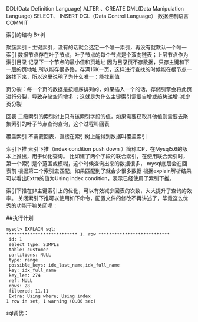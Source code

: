 DDL(Data Definition Language) ALTER 、CREATE
DML(Data Manipulation Language) SELECT、 INSERT
DCL（Data Control Language） 数据控制语言 COMMIT

索引的结构
B+树

聚簇索引 - 主键索引，没有的话就会选定一个唯一索引，再没有就默认一个唯一索引
    数据节点存在叶子节点，叶子节点的每个节点是个双向链表；上层节点作为索引目录 记录下一个节点的最小值和页地址
    因为目录页不存数据，只存主键和下一层的页地址 所以能存很多路，存满16K一页，这样进行查找的时候能在根节点一路找下来，所以这里说明了为什么唯一：能找到值

页分裂：每一个页的数据是按顺序排列的，如果插入一个的话，存储引擎会将此页进行分裂，导致存储空间增多 ；这就是为什么主键索引需要自增或趋势递增-减少页分裂

回表
    二级索引的索引树上只有该索引字段的值，如果需要获取其他值则需要去聚集索引的叶子节点查询查询，这个过程叫回表

覆盖索引
    不需要回表，直接在索引树上能得到数据叫覆盖索引

索引下推
索引下推（index condition push down ）简称ICP，在Mysql5.6的版本上推出，用于优化查询。
    比如建了两个字段的联合索引，在使用联合索引时，第一个索引是个范围或模糊，这个时候查询出来的数据很多，
    mysql底层会在回表前 根据第二个索引去匹配，如果匹配到了就会少很多数据
根据explain解析结果可以看出Extra的值为Using index condition，表示已经使用了索引下推。

索引下推在非主键索引上的优化，可以有效减少回表的次数，大大提升了查询的效率。
关闭索引下推可以使用如下命令，配置文件的修改不再讲述了，毕竟这么优秀的功能干嘛关闭呢：

##执行计划
```text
mysql> EXPLAIN sql;
*************************** 1. row ***************************
 id: 1
 select_type: SIMPLE
 table: customer
 partitions: NULL
 type: range
 possible_keys: idx_last_name,idx_full_name
 key: idx_full_name
 key_len: 274
 ref: NULL
 rows: 28
 filtered: 11.11
 Extra: Using where; Using index
1 row in set, 1 warning (0.00 sec)
```
sql调优：
    